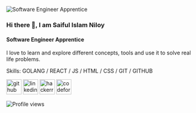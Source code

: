 ![Software Engineer Apprentice](https://media-exp1.licdn.com/dms/image/C5616AQHMkhlMT_j0uw/profile-displaybackgroundimage-shrink_200_800/0/1636687735360?e=1648080000&v=beta&t=ua8gMg2ihIVrm8Ivd6pe0Vz93w6T3YVCa94nqkTUpSE)

### Hi there 👋, I am Saiful Islam Niloy
#### Software Engineer Apprentice

I love to learn and explore different concepts, tools and use it to solve real life problems.

Skills: GOLANG / REACT / JS / HTML / CSS / GIT / GITHUB 



[<img src='https://cdn.jsdelivr.net/npm/simple-icons@3.0.1/icons/github.svg' alt='github' height='40'>](https://github.com/saiful-islam-niloy)  [<img src='https://cdn.jsdelivr.net/npm/simple-icons@3.0.1/icons/linkedin.svg' alt='linkedin' height='40'>](https://www.linkedin.com/in/saifulislamniloy/)  [<img src='https://cdn.jsdelivr.net/npm/simple-icons@3.0.1/icons/hackerrank.svg' alt='hackerrank' height='40'>](https://www.hackerrank.com/saifulislamniloy)  [<img src='https://cdn.jsdelivr.net/npm/simple-icons@3.0.1/icons/codeforces.svg' alt='codeforces' height='40'>](https://codeforces.com/profile/coder45)  

![Profile views](https://gpvc.arturio.dev/saiful-islam-niloy)  
